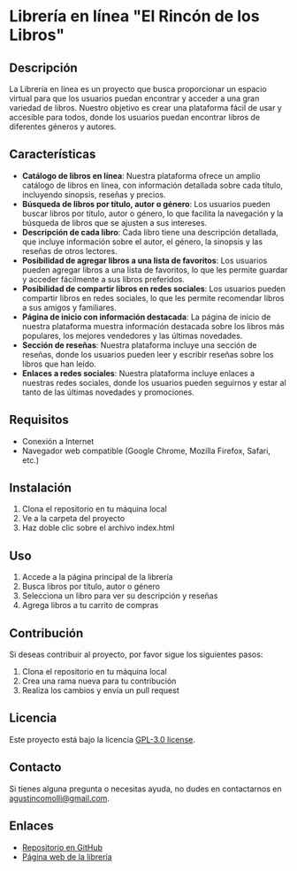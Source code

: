 # Librería en línea "El Rincón de los Libros"

## Descripción

La Librería en línea es un proyecto que busca proporcionar un espacio virtual para que los usuarios puedan encontrar y acceder a una gran variedad de libros. Nuestro objetivo es crear una plataforma fácil de usar y accesible para todos, donde los usuarios puedan encontrar libros de diferentes géneros y autores.

## Características

*   **Catálogo de libros en línea**: Nuestra plataforma ofrece un amplio catálogo de libros en línea, con información detallada sobre cada título, incluyendo sinopsis, reseñas y precios.
*   **Búsqueda de libros por título, autor o género**: Los usuarios pueden buscar libros por título, autor o género, lo que facilita la navegación y la búsqueda de libros que se ajusten a sus intereses.
*   **Descripción de cada libro**: Cada libro tiene una descripción detallada, que incluye información sobre el autor, el género, la sinopsis y las reseñas de otros lectores.
*   **Posibilidad de agregar libros a una lista de favoritos**: Los usuarios pueden agregar libros a una lista de favoritos, lo que les permite guardar y acceder fácilmente a sus libros preferidos.
*   **Posibilidad de compartir libros en redes sociales**: Los usuarios pueden compartir libros en redes sociales, lo que les permite recomendar libros a sus amigos y familiares.
*   **Página de inicio con información destacada**: La página de inicio de nuestra plataforma muestra información destacada sobre los libros más populares, los mejores vendedores y las últimas novedades.
*   **Sección de reseñas**: Nuestra plataforma incluye una sección de reseñas, donde los usuarios pueden leer y escribir reseñas sobre los libros que han leído.
*   **Enlaces a redes sociales**: Nuestra plataforma incluye enlaces a nuestras redes sociales, donde los usuarios pueden seguirnos y estar al tanto de las últimas novedades y promociones.

## Requisitos

*   Conexión a Internet
*   Navegador web compatible (Google Chrome, Mozilla Firefox, Safari, etc.)

## Instalación

1.  Clona el repositorio en tu máquina local
2.  Ve a la carpeta del proyecto
3.  Haz doble clic sobre el archivo index.html

## Uso

1.  Accede a la página principal de la librería
2.  Busca libros por título, autor o género
3.  Selecciona un libro para ver su descripción y reseñas
4.  Agrega libros a tu carrito de compras

## Contribución

Si deseas contribuir al proyecto, por favor sigue los siguientes pasos:

1.  Clona el repositorio en tu máquina local
2.  Crea una rama nueva para tu contribución
3.  Realiza los cambios y envía un pull request

## Licencia

Este proyecto está bajo la licencia [GPL-3.0 license](https://opensource.org/license/gpl-3-0).

## Contacto

Si tienes alguna pregunta o necesitas ayuda, no dudes en contactarnos en [agustincomolli@gmail.com](mailto:agustincomolli@gmail.com).

## Enlaces

*   [Repositorio en GitHub](https://github.com/agustincomolli/el-rincon-libros)
*   [Página web de la librería](https://tu-dominio.com)